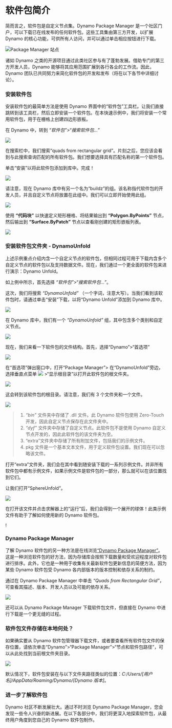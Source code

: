 # 软件包简介

简而言之，软件包是自定义节点集。Dynamo Package Manager 是一个社区门户，可以下载已在线发布的任何软件包。这些工具集由第三方开发，以扩展 Dynamo 的核心功能，可供所有人访问，并可以通过单击相应按钮进行下载。

![Package Manager 站点](../images/6-2/1/dpm.jpg)

诸如 Dynamo 之类的开源项目通过此类社区参与有了蓬勃发展。借助专门的第三方开发人员，Dynamo 能够将其应用范围扩展到各行各业的工作流。因此，Dynamo 团队已共同努力来简化软件包的开发和发布（将在以下各节中详细讨论）。

### 安装软件包

安装软件包的最简单方法是使用 Dynamo 界面中的“软件包”工具栏。让我们直接跳转到该工具栏，然后立即安装一个软件包。在本快速示例中，我们将安装一个常用软件包，用于在栅格上创建四边形嵌板。

在 Dynamo 中，转到 _“软件包”>“搜索软件包...”_

![](../images/6-2/1/packageintroduction-installingapackage01.jpg)

在搜索栏中，我们搜索“quads from rectangular grid”。片刻之后，您应该会看到与此搜索查询匹配的所有软件包。我们想要选择具有匹配名称的第一个软件包。

单击“安装”以将此软件包添加到库中。完成！

![](../images/6-2/1/packageintroduction-installingapackage02.jpg)

请注意，现在 Dynamo 库中有另一个名为“buildz”的组。该名称指代软件包的开发人员，并且自定义节点将放置在此组中。我们可以立即开始使用此组。

![](../images/6-2/1/packageintroduction-installingapackage03.jpg)

使用 **“代码块”** 以快速定义矩形栅格、将结果输出到 **“Polygon.ByPoints”** 节点，然后输出到 **“Surface.ByPatch”** 节点以查看刚创建的矩形嵌板列表。

![](../images/6-2/1/packageintroduction-installingapackage04.jpg)

### 安装软件包文件夹 - DynamoUnfold

上述示例重点介绍内含一个自定义节点的软件包，但相同过程可用于下载内含多个自定义节点的软件包以及支持数据文件。现在，我们通过一个更全面的软件包来进行演示：Dynamo Unfold。

如上例中所示，首先选择 _“软件包”>“搜索软件包...”_。

这次，我们将搜索 _“DynamoUnfold”_ （一个字词，注意大写）。当我们看到该软件包时，请通过单击“安装”下载，以将“Dynamo Unfold”添加到 Dynamo 库中。

![](../images/6-2/1/packageintroduction-installingpackagefolder01.jpg)

在 Dynamo 库中，我们有一个 _“DynamoUnfold”_ 组，其中包含多个类别和自定义节点。

![](../images/6-2/1/packageintroduction-installingpackagefolder02.jpg)

现在，我们来看一下软件包的文件结构。首先，选择“Dynamo”>“首选项”

![](../images/6-2/1/packageintroduction-installingpackagefolder03.jpg)

在“首选项”弹出窗口中，打开“Package Manager”> 在“DynamoUnfold”旁边，选择垂直点菜单 ![](../images/6-2/1/packageintroduction-verticaldotsmenu.jpg) >“显示根目录”以打开此软件包的根文件夹。

![](../images/6-2/1/packageintroduction-installingpackagefolder04.jpg)

这会转到该软件包的根目录。请注意，我们有 3 个文件夹和一个文件。

![](../images/6-2/1/packageintroduction-installingpackagefolder05.jpg)

> 1. _“bin”_ 文件夹中存储了 .dll 文件。此 Dynamo 软件包使用 Zero-Touch 开发，因此自定义节点保存在此文件夹中。
> 2. _“dyf”_ 文件夹中存储了自定义节点。此软件包不是使用 Dynamo 自定义节点开发的，因此此软件包的该文件夹为空。
> 3. “extra”文件夹中存储了所有附加文件，包括我们的示例文件。
> 4. pkg 文件是一个基本文本文件，用于定义软件包设置。我们现在可以忽略该文件。

打开“extra”文件夹，我们会在其中看到随安装下载的一系列示例文件。并非所有软件包中都有示例文件，如果示例文件是软件包的一部分，那么就可以在该位置找到它们。

让我们打开“SphereUnfold”。

![](../images/6-2/1/rd2.jpg)

在打开该文件并点击求解器上的“运行”后，我们会得到一个展开的球体！此类示例文件有助于了解如何使用新的 Dynamo 软件包。

\![](<../images/6-2/5/packageintroduction-installingpackagefolder07 (1).jpg>)

### Dynamo Package Manager

了解 Dynamo 软件包的另一种方法是在线浏览[“Dynamo Package Manager”](http://dynamopackages.com)。这是一种浏览软件包的好方法，因为存储库会按照下载数量和受欢迎程度对软件包进行排序。此外，它也是一种用于收集有关最新软件包更新信息的简便方法，因为某些 Dynamo 软件包受 Dynamo 各内部版本的版本控制和依存关系的制约。

通过在 Dynamo Package Manager 中单击 _“Quads from Rectangular Grid”_，可查看其描述、版本、开发人员以及可能的依存关系。

![](../images/6-2/1/dpm2.jpg)

还可以从 Dynamo Package Manager 下载软件包文件，但直接在 Dynamo 中进行下载是一个更无缝的过程。

### 软件包文件存储在本地何处？

如果确实要从 Dynamo 软件包管理器下载文件，或者要查看所有软件包文件的保存位置，请依次单击“Dynamo”>“Package Manager”>“节点和软件包路径”，可以从此处找到当前根文件夹目录。

![](../images/6-2/1/packageintroduction-installingpackagefolder08.jpg)

默认情况下，软件包安装在与以下文件夹路径类似的位置：_C:/Users/[用户名]/AppData/Roaming/Dynamo/[Dynamo 版本]_。

### 进一步了解软件包

Dynamo 社区不断发展壮大。通过不时浏览 Dynamo Package Manager，您会发现一些令人兴奋的新进展。在以下各部分中，我们将更深入地探索软件包，从最终用户角度到您自己的 Dynamo 软件包制作。
